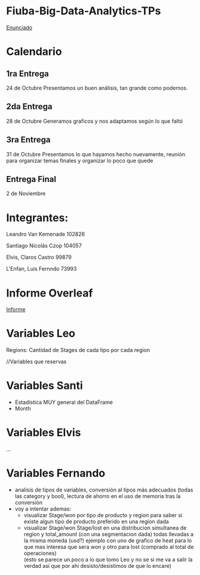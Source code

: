 # Fiuba-Big-Data-Analytics-TPs

[Enunciado](https://docs.google.com/document/d/1Ws7kfBmQmZ3BuUA7rGCnvhRGdl6MZYpC2c2GEvx7a2Y/edit)

# Calendario

## 1ra Entrega
24 de Octubre
Presentamos un buen análisis, tan grande como podemos.

## 2da Entrega
28 de Octubre
Generamos graficos y nos adaptamos según lo que faltó

## 3ra Entrega
31 de Octubre
Presentamos lo que hayamos hecho nuevamente, reunión para organizar temas finales y organizar lo poco que quede

## Entrega Final
2 de Noviembre

# Integrantes: 

Leandro Van Kemenade 102826

Santiago Nicolás Czop 104057

Elvis, Claros Castro  99879 

L'Enfan, Luis Fernndo  73993

# Informe Overleaf

[Informe](https://www.overleaf.com/2362158822csftdgdxfgsq)

# Variables Leo
Regions: Cantidad de Stages de cada tipo por cada region

//Variables que reservas

# Variables Santi

- Estadística MUY general del DataFrame
- Month

# Variables Elvis

...

# Variables Fernando

- analisis de tipos de variables, conversión al tipos más adecuados (todas las category y bool), lectura de ahorro en el uso de memoria tras la conversión
- voy a intentar ademas:
  - visualizar Stage/won por tipo de producto y region para saber si existe algun tipo de producto preferido en una region dada
  - visualizar Stage/won Stage/lost en una distribucion simultanea de region y total_amount (con una segmentacion dada)  todas llevadas a la misma moneda (usd?)
    ejemplo con uno de grafico de heat para lo que mas interesa que sera won y otro para lost (comprado al total de operaciones)    
    (esto se parece un poco a lo que   tomo Leo y no se si me va a salir la verdad asi que por ahi desisto/desistimos de que lo encare)

